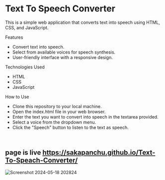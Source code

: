 <h1>Text To Speech Converter</h1>

This is a simple web application that converts text into speech using HTML, CSS, and JavaScript.

Features
<ul>
 <li>Convert text into speech.</li>
<li> Select from available voices for speech synthesis.</li>
 <li>User-friendly interface with a responsive design.</li>
</ul>
Technologies Used
<ul>
 <li>HTML</li>
 <li>CSS</li>
 <li>JavaScript</li>
</ul>
How to Use
<ul>
<li>Clone this repository to your local machine.</li> 
<li>  Open the index.html file in your web browser.</li> 
<li>  Enter the text you want to convert into speech in the textarea provided.</li> 
 <li> Select a voice from the dropdown menu.</li> 
 <li> Click the "Speech" button to listen to the text as speech.</li> 
</ul>
<br>

## page is live https://sakapanchu.github.io/Text-To-Speach-Converter/

![Screenshot 2024-05-18 202824](https://github.com/sakapanchu/Text-To-Speach-Converter/assets/117504870/69dbfe45-3538-404f-babb-b5e9e8d3dacc)

